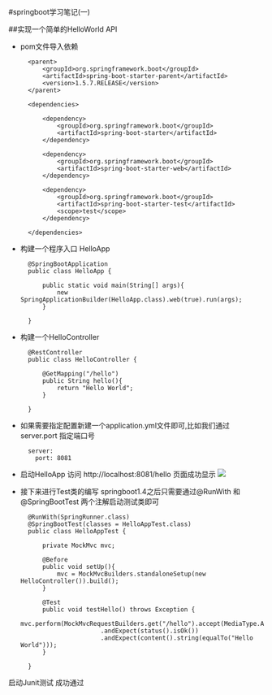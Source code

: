 #springboot学习笔记(一)

##实现一个简单的HelloWorld API

- pom文件导入依赖

		<parent>
			<groupId>org.springframework.boot</groupId>
			<artifactId>spring-boot-starter-parent</artifactId>
			<version>1.5.7.RELEASE</version>
		</parent>
	
		<dependencies>
		
			<dependency>
				<groupId>org.springframework.boot</groupId>
				<artifactId>spring-boot-starter</artifactId>
			</dependency>
			
			<dependency>
				<groupId>org.springframework.boot</groupId>
				<artifactId>spring-boot-starter-web</artifactId>
			</dependency>
	
			<dependency>
				<groupId>org.springframework.boot</groupId>
				<artifactId>spring-boot-starter-test</artifactId>
				<scope>test</scope>
			</dependency>
			
		</dependencies>


- 构建一个程序入口 HelloApp 

		@SpringBootApplication
		public class HelloApp {
		
			public static void main(String[] args){
				new SpringApplicationBuilder(HelloApp.class).web(true).run(args);
			}
			
		}

- 构建一个HelloController

		@RestController
		public class HelloController {
		
			@GetMapping("/hello")
			public String hello(){
				return "Hello World";
			}
			
		}

- 如果需要指定配置新建一个application.yml文件即可,比如我们通过server.port 指定端口号

		server:
		  port: 8081
		  

- 启动HelloApp 访问 http://localhost:8081/hello 页面成功显示 
![](/img/0001.png)

- 接下来进行Test类的编写 springboot1.4之后只需要通过@RunWith 和 @SpringBootTest 两个注解启动测试类即可
		
		@RunWith(SpringRunner.class)
		@SpringBootTest(classes = HelloAppTest.class)
		public class HelloAppTest {
		
			private MockMvc mvc;
			
			@Before
			public void setUp(){
				mvc = MockMvcBuilders.standaloneSetup(new HelloController()).build();
			}
			
			@Test
			public void testHello() throws Exception {
					mvc.perform(MockMvcRequestBuilders.get("/hello").accept(MediaType.APPLICATION_JSON))
							.andExpect(status().isOk())
							.andExpect(content().string(equalTo("Hello World")));
			}
			
		}

启动Junit测试 成功通过
